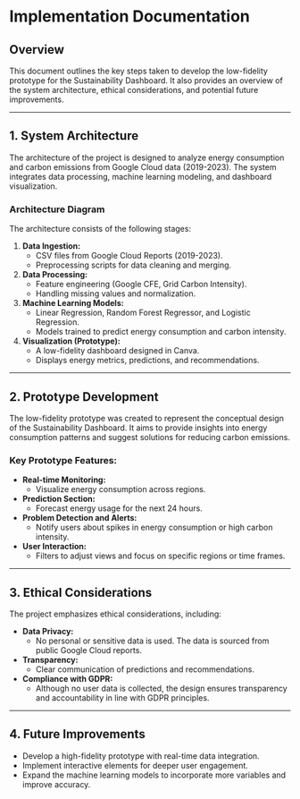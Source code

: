 # Implementation Documentation  

## Overview  
This document outlines the key steps taken to develop the low-fidelity prototype for the Sustainability Dashboard. It also provides an overview of the system architecture, ethical considerations, and potential future improvements.  

---  

## 1. System Architecture  
The architecture of the project is designed to analyze energy consumption and carbon emissions from Google Cloud data (2019-2023). The system integrates data processing, machine learning modeling, and dashboard visualization.  

### Architecture Diagram  
The architecture consists of the following stages:  
1. **Data Ingestion:**  
   - CSV files from Google Cloud Reports (2019-2023).  
   - Preprocessing scripts for data cleaning and merging.  
2. **Data Processing:**  
   - Feature engineering (Google CFE, Grid Carbon Intensity).  
   - Handling missing values and normalization.  
3. **Machine Learning Models:**  
   - Linear Regression, Random Forest Regressor, and Logistic Regression.  
   - Models trained to predict energy consumption and carbon intensity.  
4. **Visualization (Prototype):**  
   - A low-fidelity dashboard designed in Canva.  
   - Displays energy metrics, predictions, and recommendations.  

---

## 2. Prototype Development  
The low-fidelity prototype was created to represent the conceptual design of the Sustainability Dashboard. It aims to provide insights into energy consumption patterns and suggest solutions for reducing carbon emissions.  

### Key Prototype Features:  
- **Real-time Monitoring:**  
   - Visualize energy consumption across regions.  
- **Prediction Section:**  
   - Forecast energy usage for the next 24 hours.  
- **Problem Detection and Alerts:**  
   - Notify users about spikes in energy consumption or high carbon intensity.  
- **User Interaction:**  
   - Filters to adjust views and focus on specific regions or time frames.  

---

## 3. Ethical Considerations  
The project emphasizes ethical considerations, including:  
- **Data Privacy:**  
   - No personal or sensitive data is used. The data is sourced from public Google Cloud reports.  
- **Transparency:**  
   - Clear communication of predictions and recommendations.  
- **Compliance with GDPR:**  
   - Although no user data is collected, the design ensures transparency and accountability in line with GDPR principles.  

---

## 4. Future Improvements  
- Develop a high-fidelity prototype with real-time data integration.  
- Implement interactive elements for deeper user engagement.  
- Expand the machine learning models to incorporate more variables and improve accuracy.  
